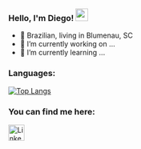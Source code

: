 ### Hello, I'm Diego! <img src="https://media.giphy.com/media/hvRJCLFzcasrR4ia7z/giphy.gif" width="25px">

- 🏡 Brazilian, living in Blumenau, SC
- 🔭 I’m currently working on ...
- 🌱 I’m currently learning ...

### Languages:

 [![Top Langs](https://github-readme-stats.vercel.app/api/top-langs/?username=diegoleonds&layout=compact&theme=dark&hide=swift&hide_title=true)](https://github.com/anuraghazra/github-readme-stats)
 
 ### You can find me here:

   <a href="https://www.linkedin.com/in/diego-leon-482b14199"><img alt="LinkedIn" title="LinkedIn" height="32" width="32" src="https://raw.githubusercontent.com/peterthehan/peterthehan/master/assets/linkedin.svg"></a>
